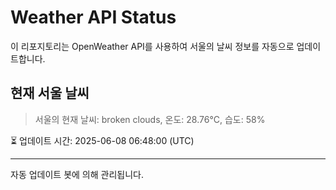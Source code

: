 
# Weather API Status

이 리포지토리는 OpenWeather API를 사용하여 서울의 날씨 정보를 자동으로 업데이트합니다.

## 현재 서울 날씨
> 서울의 현재 날씨: broken clouds, 온도: 28.76°C, 습도: 58%

⏳ 업데이트 시간: 2025-06-08 06:48:00 (UTC)

---
자동 업데이트 봇에 의해 관리됩니다.
